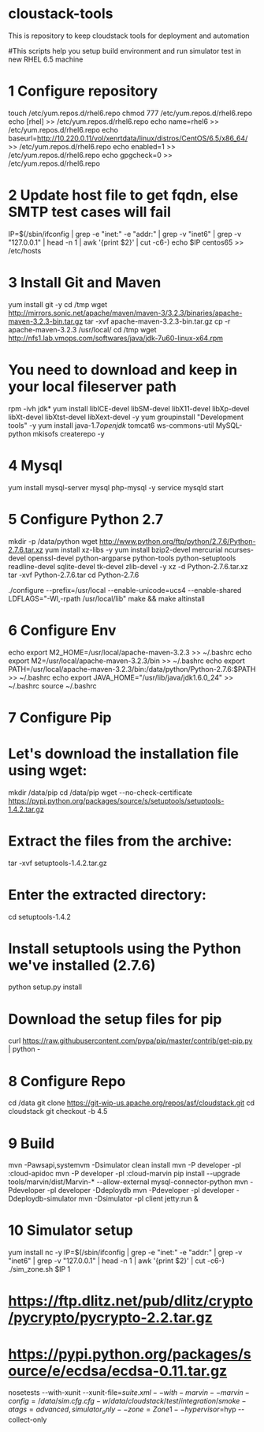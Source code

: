 cloustack-tools
===============

This is repository to keep cloudstack tools for deployment and automation 



#This scripts help you setup build environment and run simulator test  in new RHEL 6.5 machine

# 1 Configure repository

touch /etc/yum.repos.d/rhel6.repo
chmod 777 /etc/yum.repos.d/rhel6.repo
echo [rhel] >>  /etc/yum.repos.d/rhel6.repo
echo name=rhel6 >> /etc/yum.repos.d/rhel6.repo
echo baseurl=http://10.220.0.11/vol/xenrtdata/linux/distros/CentOS/6.5/x86_64/ >> /etc/yum.repos.d/rhel6.repo
echo enabled=1 >> /etc/yum.repos.d/rhel6.repo
echo gpgcheck=0 >> /etc/yum.repos.d/rhel6.repo

# 2 Update host file to get fqdn, else SMTP test cases will fail
IP=$(/sbin/ifconfig | grep -e "inet:" -e "addr:" | grep -v "inet6" | grep -v "127.0.0.1" | head -n 1 | awk '{print $2}' | cut -c6-)
echo $IP centos65 >> /etc/hosts

# 3 Install Git  and Maven
yum install git -y
cd /tmp
wget http://mirrors.sonic.net/apache/maven/maven-3/3.2.3/binaries/apache-maven-3.2.3-bin.tar.gz
tar -xvf apache-maven-3.2.3-bin.tar.gz
cp -r apache-maven-3.2.3 /usr/local/
cd /tmp
wget http://nfs1.lab.vmops.com/softwares/java/jdk-7u60-linux-x64.rpm
# You need to download and keep in your local fileserver path
rpm -ivh jdk*
yum install libICE-devel libSM-devel libX11-devel libXp-devel libXt-devel libXtst-devel libXext-devel -y
yum groupinstall "Development tools" -y
yum install java-1.7*openjdk* tomcat6 ws-commons-util MySQL-python mkisofs createrepo -y

# 4 Mysql
yum install mysql-server mysql php-mysql -y
service mysqld start


# 5 Configure Python 2.7
mkdir -p /data/python
wget http://www.python.org/ftp/python/2.7.6/Python-2.7.6.tar.xz
yum install xz-libs -y
yum install bzip2-devel mercurial ncurses-devel openssl-devel python-argparse python-tools python-setuptools readline-devel sqlite-devel tk-devel zlib-devel -y
xz -d Python-2.7.6.tar.xz
tar -xvf Python-2.7.6.tar
cd Python-2.7.6

./configure --prefix=/usr/local --enable-unicode=ucs4 --enable-shared LDFLAGS="-Wl,-rpath /usr/local/lib"
make && make altinstall


# 6 Configure Env
echo export M2_HOME=/usr/local/apache-maven-3.2.3 >> ~/.bashrc
echo export M2=/usr/local/apache-maven-3.2.3/bin >> ~/.bashrc
echo export PATH=/usr/local/apache-maven-3.2.3/bin:/data/python/Python-2.7.6:$PATH >> ~/.bashrc
echo export JAVA_HOME="/usr/lib/java/jdk1.6.0_24" >> ~/.bashrc
source ~/.bashrc


# 7 Configure Pip
# Let's download the installation file using wget:
mkdir /data/pip
cd /data/pip
wget --no-check-certificate https://pypi.python.org/packages/source/s/setuptools/setuptools-1.4.2.tar.gz

# Extract the files from the archive:
tar -xvf setuptools-1.4.2.tar.gz

# Enter the extracted directory:
cd setuptools-1.4.2

# Install setuptools using the Python we've installed (2.7.6)
python setup.py install

# Download the setup files for pip
curl https://raw.githubusercontent.com/pypa/pip/master/contrib/get-pip.py | python -

# 8 Configure Repo
cd /data
git clone https://git-wip-us.apache.org/repos/asf/cloudstack.git
cd cloudstack
git checkout -b 4.5


# 9 Build
mvn -Pawsapi,systemvm -Dsimulator clean install
mvn -P developer -pl :cloud-apidoc
mvn -P developer -pl :cloud-marvin
pip install --upgrade tools/marvin/dist/Marvin-*  --allow-external mysql-connector-python
mvn -Pdeveloper -pl developer -Ddeploydb
mvn -Pdeveloper -pl developer -Ddeploydb-simulator
mvn -Dsimulator -pl client jetty:run &


# 10 Simulator setup
yum install nc -y
IP=$(/sbin/ifconfig | grep -e "inet:" -e "addr:" | grep -v "inet6" | grep -v "127.0.0.1" | head -n 1 | awk '{print $2}' | cut -c6-)
./sim_zone.sh $IP 1



# https://ftp.dlitz.net/pub/dlitz/crypto/pycrypto/pycrypto-2.2.tar.gz
# https://pypi.python.org/packages/source/e/ecdsa/ecdsa-0.11.tar.gz


nosetests --with-xunit --xunit-file=$suite.xml --with-marvin --marvin-config=/data/sim.cfg.cfg -w /data/cloudstack/test/integration/smoke -a tags=advanced,simulator_only --zone=Zone1 --hypervisor=$hyp --collect-only

